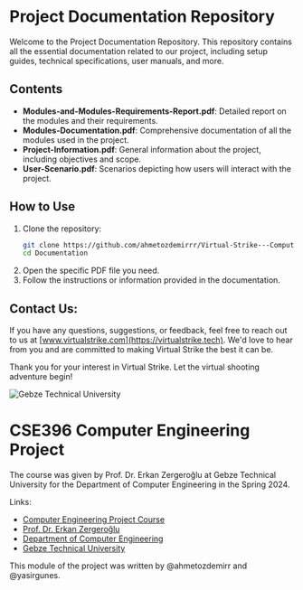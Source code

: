 # Project Documentation Repository

Welcome to the Project Documentation Repository. This repository contains all the essential documentation related to our project, including setup guides, technical specifications, user manuals, and more.

## Contents

- **Modules-and-Modules-Requirements-Report.pdf**: Detailed report on the modules and their requirements.
- **Modules-Documentation.pdf**: Comprehensive documentation of all the modules used in the project.
- **Project-Information.pdf**: General information about the project, including objectives and scope.
- **User-Scenario.pdf**: Scenarios depicting how users will interact with the project.

## How to Use

1. Clone the repository:
   ```bash
   git clone https://github.com/ahmetozdemirrr/Virtual-Strike---Computer-Engineering-Project/Documentation
   cd Documentation
   ```
2. Open the specific PDF file you need.
3. Follow the instructions or information provided in the documentation.

## Contact Us:
If you have any questions, suggestions, or feedback, feel free to reach out to us at [www.virtualstrike.com](https://virtualstrike.tech). We'd love to hear from you and are committed to making Virtual Strike the best it can be.

Thank you for your interest in Virtual Strike. Let the virtual shooting adventure begin!


![Gebze Technical University](https://abl.gtu.edu.tr/html/mobil/gtu_logo_en_500.png)
# CSE396 Computer Engineering Project

The course was given by Prof. Dr. Erkan Zergeroğlu at Gebze Technical University for the Department of Computer Engineering in the Spring 2024.

Links:
* [Computer Engineering Project Course](https://abl.gtu.edu.tr/ects/?duzey=ucuncu&modul=ders_bilgi_formu&dno=B%C4%B0L%20396&bolum=104&tip=lisans&dil=tr)
* [Prof. Dr. Erkan Zergeroğlu](https://www.gtu.edu.tr/tr/personel/98/10414/display.aspx)
* [Department of Computer Engineering](https://www.gtu.edu.tr/kategori/91/3/bilgisayar-muhendisligi.aspx?languageId=2)
* [Gebze Technical University](https://www.gtu.edu.tr/?languageId=2)

This module of the project was written by @ahmetozdemirr and @yasirgunes.
